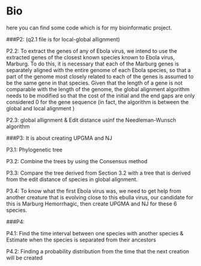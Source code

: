 # Bio

here you can find some code which is for my bioinformatic project.  

###P2: (q2.1 file is for local-global allignment) 

  P2.2: To extract the genes of any of Ebola virus, we intend to use the extracted genes of the closest known species known to Ebola virus, Marburg. To do this, it is necessary that each of the Marburg genes is separately aligned with the entire genome of each Ebola species, so that a part of the genome most closely related to each of the genes is assumed to be the same gene in that species. Given that the length of a gene is not comparable with the length of the genome, the global alignment algorithm needs to be modified so that the cost of the initial and the end gaps are only considered 0 for the gene sequence (in fact, the algorithm is between the global and local alignment )
  
  P2.3: global allignment & Edit distance usinf the Needleman-Wunsch algorithm 
  
###P3: It is about creating UPGMA and NJ

  P3.1: Phylogenetic tree
  
  P3.2: Combine the trees by using the Consensus method
  
  P3.3: Compare the tree derived from Section 3.2 with a tree that is derived from the edit distance of species in global alignment.
  
  P3.4: To know what the first Ebola virus was, we need to get help from another creature that is evolving close to this ebulla virus, our       candidate for this is Marburg Hemorrhagic, then create UPGMA and NJ for these 6 species.
  
###P4:

  P4.1: Find the time interval between one species with another species & Estimate when the species is separated from their ancestors
  
  P4.2: Finding a probability distribution from the time that the next creation will be created

